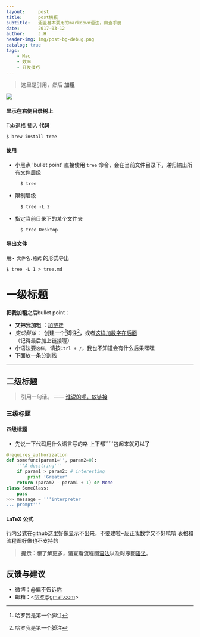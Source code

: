 ```yaml
---
layout:     post
title:      post模板
subtitle:   涵盖基本要用的markdown语法，自查手册
date:       2017-03-12
author:     J.H
header-img: img/post-bg-debug.png
catalog: true
tags:
    - Mac
    - 效率
    - 开发技巧
---
```


> 这里是引用，然后 **加粗** 

![](https://ww4.sinaimg.cn/large/006tKfTcgy1fdhotefcb5j315s0ugjwk.jpg)

#### 显示在右侧目录树上
Tab退格 插入 **代码** 

	$ brew install tree

#### 使用
- 小黑点 'bullet point' 直接使用 `tree` 命令，会在当前文件目录下，递归输出所有文件层级
	
		$ tree

- 限制层级

		$ tree -L 2

- 指定当前目录下的某个文件夹

		$ tree Desktop
	
#### 导出文件  
用`> 文件名.格式` 的形式导出

	$ tree -L 1 > tree.md

# 一级标题

**把我加粗**之后bullet point：
 
- **又把我加粗** ：[加链接](https://baidu.com)
- *变成斜体* ： 创建一个[^demo]脚注[^demo]，或者[这样加数字在后面][5]（记得最后加上链接喔）
- 小语法要`这样`，请按`Ctrl + /`，我也不知道会有什么后果嘿嘿
- 下面放一条分割线

-------------------

## 二级标题

> 引用一句话。    —— [谁说的呢，放链接](https://zh.wikipedia.org/wiki/Markdown)

### 三级标题
#### 四级标题

- 先说一下代码用什么语言写的咯 上下都`````包起来就可以了

``` python
@requires_authorization
def somefunc(param1='', param2=0):
    '''A docstring'''
    if param1 > param2: # interesting
        print 'Greater'
    return (param2 - param1 + 1) or None
class SomeClass:
    pass
>>> message = '''interpreter
... prompt'''
```
#### LaTeX 公式

行内公式在github这里好像显示不出来，不要建啦~反正我数学又不好嘻嘻
表格和流程图好像也不支持的


> **提示：**想了解更多，请查看**流程图**[语法][3]以及**时序图**[语法][4]。

## 反馈与建议
- 微博：[@偏不告诉你](http://weibo.com)
- 邮箱：<哈罗@gmail.com>


[^demo]: 哈罗我是第一个脚注
[^demo]: 哈罗我是第二个脚注


  [1]: http://maxiang.info/client_zh
  [2]: https://chrome.google.com/webstore/detail/kidnkfckhbdkfgbicccmdggmpgogehop
  [3]: http://adrai.github.io/flowchart.js/
  [4]: http://bramp.github.io/js-sequence-diagrams/
  [5]: https://dev.yinxiang.com/doc/articles/enml.php

 

